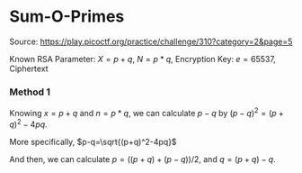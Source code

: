 # Sum-O-Primes

Source: https://play.picoctf.org/practice/challenge/310?category=2&page=5

Known RSA Parameter: $X=p+q$, $N=p * q$, Encryption Key: $e=65537$, Ciphertext

### Method 1

Knowing $x=p+q$ and $n=p*q$, we can calculate $p-q$ by $(p-q)^2=(p+q)^2-4pq$.

More specifically, $p-q=\sqrt{(p+q)^2-4pq}$

And then, we can calculate $p=((p+q)+(p-q))/2$, and $q=(p+q)-q$.


